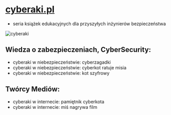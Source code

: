 # [cyberaki.pl](http://www.cyberaki.pl)

- seria książek edukacyjnych dla przyszyłych inżynierów bezpieczeństwa

![cyberaki](https://github.com/kodziaki/www/assets/5669657/1f375bc6-d7fb-4ee2-add9-a42cbcbd0872)

## Wiedza o zabezpieczeniach, CyberSecurity:
+ cyberaki w niebezpieczeństwie: cyberzagadki
+ cyberaki w niebezpieczeństwie: cyberkot ratuje misia
+ cyberaki w niebezpieczeństwie: kot szyfrowy



## Twórcy Mediów:
+ cyberaki w internecie: pamiętnik cyberkota
+ cyberaki w internecie: miś nagrywa film


